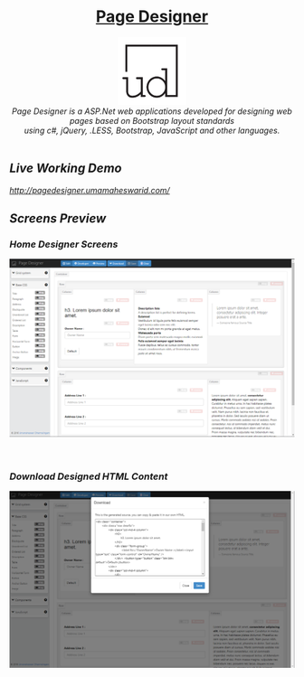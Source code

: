 <h1 align="center"><a href="http://pagedesigner.umamaheswarid.com/" target="_blank">Page Designer</a></h1>
<p align="center">
  <img src="ud.pagedesigner/Content/images/ud-logo.png" alt="Uma Website Logo" width="120px" height="120px"/>
  <br>
  <i>Page Designer is a ASP.Net web applications developed for designing web pages based on Bootstrap layout standards
    <br> using c#, jQuery, .LESS, Bootstrap, JavaScript and other languages.
  <br>
  <br>
</p>

## Live Working Demo 

http://pagedesigner.umamaheswarid.com/


## Screens Preview
  ### Home Designer Screens
  <img src="ud.pagedesigner/Content/images/preview_1.png" alt="Screen Preview" width="1400x"/>
  <br><br><br> 

  ### Download Designed HTML Content
  <img src="ud.pagedesigner/Content/images/preview_2.png" alt="Screen Preview" width="1400px"/>
  <br><br><br> 




